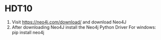 # HDT10
1) Visit https://neo4j.com/download/ and download Neo4J
2) After downloading Neo4J install the Neo4j Python Driver
	For windows:
		pip install neo4j

